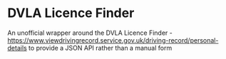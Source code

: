 # DVLA Licence Finder

An unofficial wrapper around the DVLA Licence Finder - https://www.viewdrivingrecord.service.gov.uk/driving-record/personal-details to provide a JSON API rather than a manual form